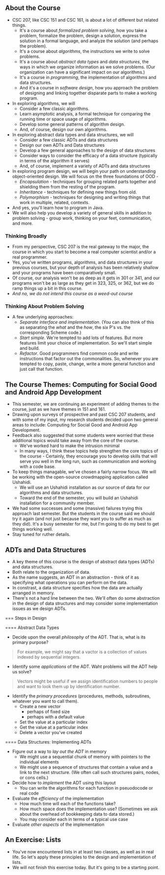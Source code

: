 About the Course
----------------

* CSC 207, like CSC 151 and CSC 161, is about a lot of different but
  related things.
    * It's a course about _formalized problem solving_, how you take
      a problem, formalize the problem, design a solution, express
      the solution in a formal language, and analyze the solution
      (and perhaps the problem).
    * It's a course about _algorithms_, the instructions we write
      to solve problems.
    * It's a course about _abstract data types_ and _data structures_,
      the ways in which we organize information as we solve problems.
      (Our organization can have a significant impact on our algorithms.)
    * It's a course in _programming_, the implementation of algorithms
      and data structures.
    * And it's a course in _software design_, how you approach the problem
      of designing and linking together disparate parts to make a 
      working program.
* In exploring algorithms, we will 
    * Consider a few classic algorithms.
    * Learn asymptotic analysis, a formal technique for comparing the
      running time or space usage of algorithms.
    * Develop some general patterns of algorithm design.
    * And, of course, design our own algorithms.
* In exploring abstract data types and data structures, we will
    * Consider a few classic ADTs and data structures
    * Design our own ADTs and Data structures
    * Develop a few general approaches to the design of data structures
    * Consider ways to consider the efficacy of a data structure 
      (typically in terms of the algorithm it serves)
    * And, of course, implement a variety of ADTs and data structures
* In exploring program design, we will begin your path on understanding
  object-oriented design.  We will focus on the three foundations of OOD -
    * _Encapsulation_ - techniques for grouping related parts together 
      and shielding them from the resting of the program.
    * _Inheritance_ - techniques for defining new things from old.
    * _Polymorphism_ - techniques for designing and writing things
      that work in multiple, related, contexts.
* And yes, you'll learn how to program in Java.
* We will also help you develop a variety of general skills in addition to
  problem solving - group work, thinking on your feet, communication,
  and more.

### Thinking Broadly

* From my perspective, CSC 207 is the real gateway to the major, the course
  in which you start to become a real computer scientist and/or a real
  programmer.
* Yes, you've written programs, algorithms, and data structures in your
  previous courses, but your depth of analysis has been relatively shallow
  and your programs have been comparatively small.
* Of course, our analysis won't be as deep as it gets in 301 or 341, and
  our programs won't be as large as they get in 323, 325, or 362, but
  we do ramp things up a bit in this course.
* _And no, we do not intend this course as a weed-out course_

### Thinking About Problem Solving

* A few underlying approaches:
    * _Separate interface and implementation_.  (You can also think
      of this as separating the _what_ and the _how_, the six P's
      vs. the corresponding Scheme code.)
    * _Start simple_.  We're tempted to add lots of features.  But
      more features limit your choice of implementation.  So we'll
      start simple and build.
    * _Refactor_.  Good programmers find common code and write 
      instructions that factor out the commonalities.  So, whenever
      you are tempted to copy, paste, change, write a more general
      function and just call that function.

The Course Themes: Computing for Social Good and Android App Development
------------------------------------------------------------------------

* This semester, we are continuing an experiment of adding themes to the
  course, just as we have themes in 151 and 161.
* Drawing upon surveys of prospective and past CSC 207 students, and
  with some of my input, my research students decided upon two general
  areas to include: Computing for Social Good and Android App Development.
* Feedback also suggested that some students were worried that these
  additional topics would take away from the core of the course. 
    * We've worked hard to make the intrusion minimal
    * In many ways, I think these topics help strengthen the core
      topics of the course - Certainly, they encourage you to develop
      skills that will serve you well in the long run, such as
      communication and working with a code base.
* To keep things managable, we've chosen a fairly narrow focus.  We will
  be working with the open-source crowdmapping application called
  Ushahidi.
    * We will use an Ushahidi installation as our source of data for
      our algorithms and data structures.
    * Toward the end of the semester, you will build an Ushahidi
      installation for a community member.
* We had some successes and some (massive) failures trying this approach
  last semester.  But the students in the course said we should try it
  again (and not just because they want you to suffer as much as they did).
  It's a busy semester for me, but I'm going to do my best to get things
  working well.
* Stay tuned for ruther details.

ADTs and Data Structures
------------------------

* A key theme of this course is the design of abstract data types (ADTs)
  and data structures.
* Both relate to the organization of data.
* As the name suggests, an ADT in an abstraction - think of it as 
  specifying what operations you can perform on the data.
* In constrast, a data structure specifies how the data are actually
  arranged in memory.
* There's not a hard line between the two.  We'll often do some abstraction
  in the design of data structures and may consider some implementation
  issues as we design ADTs.

=== Steps in Design

==== Abstract Data Types

* Decide upon the overall _philosophy_ of the ADT.
  That is, what is its primary purpose?  
> For example, we might say that a vactor is a collection of values 
indexed by sequential integers.
* Identify some _applications_ of the ADT.  Waht problems will the
  ADT help us solve?
> Vectors might be useful if we assign identification numbers to people
> and want to look them up by identification number.
* Identify the _primary procedures_ (procedures, methods, subroutines,
  whatever you want to call them).
    * Create a new vector 
        * perhaps of fixed size
        * perhaps with a default value
    * Set the value at a particular index
    * Get the value at a particular index
    * Delete a vector you've created

==== Data Structures: Implementing ADTs

* Figure out a way to _lay out the ADT_ in memory  
    * We might use a sequential chunk of memory with pointers to the
      individual elements
    * We might use a sequence of structures that contain a value and
      a link to the next structure.  (We often call such structures
      pairs, nodes, or cons cells.)
* Decide how to _implement_ the ADT using this layout
    * You can write the algorithms for each function in pseuodocode or
      real code
* Evaluate the _efficiency_ of the implementation
    * How much time will each of the functions take?
    * How much space does the implementation use?  (Sometimes we ask
      about the overhead of bookkeeping data to data stored.)
    * You may consider each in terms of a typical use case
* Evaluate _other aspects_ of the implementation

An Exercise: Lists
------------------

* You've now encountered lists in at least two classes, as well as in
  real life.  So let's apply these principles to the design and
  implementation of lists.
* We will not finish this exercise today.  But it's going to be a
  starting point.
